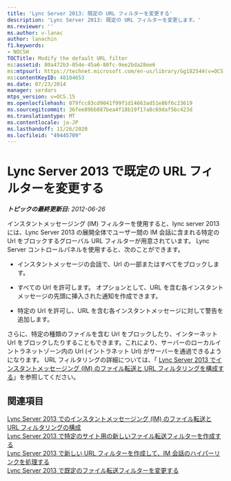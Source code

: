 ```yaml
---
title: 'Lync Server 2013: 既定の URL フィルターを変更する'
description: 'Lync Server 2013: 既定の URL フィルターを変更します。'
ms.reviewer: ''
ms.author: v-lanac
author: lanachin
f1.keywords:
- NOCSH
TOCTitle: Modify the default URL filter
ms:assetid: 80a472b3-054e-45a6-80fc-9ee2bda28ee6
ms:mtpsurl: https://technet.microsoft.com/en-us/library/Gg182544(v=OCS.15)
ms:contentKeyID: 48184653
ms.date: 07/23/2014
manager: serdars
mtps_version: v=OCS.15
ms.openlocfilehash: 079fcc83cd9041f99f1d14663ad51e86f6c23619
ms.sourcegitcommit: 36fee89bb887bea4f18b19f17a8c69daf5bc423d
ms.translationtype: MT
ms.contentlocale: ja-JP
ms.lasthandoff: 11/26/2020
ms.locfileid: "49445709"
---
```

# <a name="modify-the-default-url-filter-in-lync-server-2013"></a>Lync Server 2013 で既定の URL フィルターを変更する

<div data-xmlns="http://www.w3.org/1999/xhtml">

<div class="topic" data-xmlns="http://www.w3.org/1999/xhtml" data-msxsl="urn:schemas-microsoft-com:xslt" data-cs="https://msdn.microsoft.com/">

<div data-asp="https://msdn2.microsoft.com/asp">



</div>

<div id="mainSection">

<div id="mainBody">

<span> </span>

_**トピックの最終更新日:** 2012-06-26_

インスタントメッセージング (IM) フィルターを使用すると、lync server 2013 には、Lync Server 2013 の展開全体でユーザー間の IM 会話に含まれる特定の Url をブロックするグローバル URL フィルターが用意されています。 Lync Server コントロールパネルを使用すると、次のことができます。

  - インスタントメッセージの会話で、Url の一部またはすべてをブロックします。

  - すべての Url を許可します。 オプションとして、URL を含む各インスタントメッセージの先頭に挿入された通知を作成できます。

  - 特定の Url を許可し、URL を含む各インスタントメッセージに対して警告を追加します。

さらに、特定の種類のファイルを含む Url をブロックしたり、インターネット Url をブロックしたりすることもできます。これにより、サーバーのローカルイントラネットゾーン内の Url (イントラネット Url) がサーバーを通過できるようになります。 URL フィルタリングの詳細については、「 [Lync Server 2013 でインスタントメッセージング (IM) のファイル転送と URL フィルタリングを構成する](lync-server-2013-configuring-file-transfer-and-url-filtering-for-instant-messaging-im.md)」を参照してください。

<div>

## <a name="see-also"></a>関連項目


[Lync Server 2013 でのインスタントメッセージング (IM) のファイル転送と URL フィルタリングの構成](lync-server-2013-configuring-file-transfer-and-url-filtering-for-instant-messaging-im.md)  
[Lync Server 2013 で特定のサイト用の新しいファイル転送フィルターを作成する](lync-server-2013-create-a-new-file-transfer-filter-for-a-specific-site.md)  
[Lync Server 2013 で新しい URL フィルターを作成して、IM 会話のハイパーリンクを処理する](lync-server-2013-create-a-new-url-filter-to-handle-hyperlinks-in-im-conversations.md)  
[Lync Server 2013 で既定のファイル転送フィルターを変更する](lync-server-2013-modify-the-default-file-transfer-filter.md)  
  

</div>

</div>

<span> </span>

</div>

</div>

</div>

